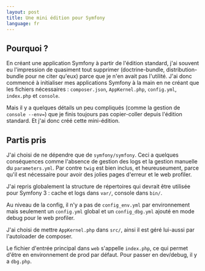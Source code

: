 ```yaml
---
layout: post
title: Une mini édition pour Symfony
language: fr
---
```


## Pourquoi ?

En créant une application Symfony à partir de l'édition standard,
j'ai souvent eu l'impression de quasiment tout supprimer (doctrine-bundle, distribution-bundle pour ne citer qu'eux) parce que je n'en avait pas l'utilité.
J'ai donc commencé à initialiser mes applications Symfony à la main en ne créant que les fichiers nécessaires : `composer.json`, `AppKernel.php`, `config.yml`, `index.php` et `console`.

Mais il y a quelques détails un peu compliqués (comme la gestion de `console --env=`) que je finis toujours pas copier-coller depuis l'édition standard. Et j'ai donc créé cette mini-édition.

## Partis pris

J'ai choisi de ne dépendre que de `symfony/symfony`. Ceci a quelques conséquences comme l'absence de gestion des logs et la gestion manuelle du `parameters.yml`.
Par contre `twig` est bien inclus, et heureuseument, parce qu'il est nécessaire pour avoir des jolies pages d'erreur et le web profiler.

J'ai repris globalement la structure de répertoires qui devrait être utilisée pour Symfony 3 : cache et logs dans `var/`, console dans `bin/`.

Au niveau de la config, il n'y a pas de `config_env.yml` par environnement mais seulement un `config.yml` global et un `config_dbg.yml` ajouté en mode debug pour le web profiler.

J'ai choisi de mettre `AppKernel.php` dans `src/`, ainsi il est géré lui-aussi par l'autoloader de composer.

Le fichier d'entrée principal dans `web` s'appelle `index.php`, ce qui permet d'être en environnement de prod par défaut. Pour passer en dev/debug, il y a `dbg.php`.


